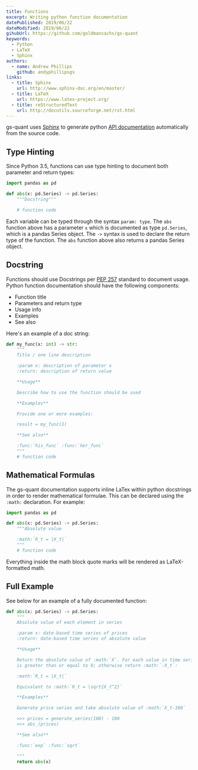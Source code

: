 ```yaml
---
title: Functions
excerpt: Writing python function documentation
datePublished: 2019/06/22
dateModified: 2019/06/22
gihubUrl: https://github.com/goldmansachs/gs-quant
keywords:
  - Python
  - LaTeX
  - Sphinx
authors:
  - name: Andrew Phillips
    github: andyphillipsgs
links:
  - title: Sphinx
    url: http://www.sphinx-doc.org/en/master/
  - title: LaTeX
    url: https://www.latex-project.org/
  - title: reStructuredText
    url: http://docutils.sourceforge.net/rst.html
---
```


gs-quant uses [Sphinx](http://www.sphinx-doc.org/en/master/) to generate python
[API documentation](/gsquant/api/) automatically from the source code.

## Type Hinting

Since Python 3.5, functions can use type hinting to document both parameter and return types:

```python
import pandas as pd

def abs(x: pd.Series) -> pd.Series:
    """Docstring"""

    # function code
```

Each variable can be typed through the syntax `param: type`. The `abs` function above has a parameter `x` which is
documented as type `pd.Series`, which is a pandas Series object. The `->` syntax is used to declare the return type of
the function. The `abs` function above also returns a pandas Series object.

## Docstring

Functions should use Docstrings per [PEP 257](https://www.python.org/dev/peps/pep-0257/) standard to document usage. Python
function documentation should have the following components:

- Function title
- Parameters and return type
- Usage info
- Examples
- See also

Here's an example of a doc string:

```python
def my_func(x: int) -> str:
    """
    Title / one line description

    :param x: description of parameter x
    :return: description of return value

    **Usage**

    Describe how to use the function should be used

    **Examples**

    Provide one or more examples:

    result = my_func(1)

    **See also**

    :func:`his_func` :func:`her_func`
    """
    # function code
```

## Mathematical Formulas

The gs-quant documentation supports inline LaTex within python docstrings in order to render mathematical formulae. This
can be declared using the `:math:` declaration. For example:

```python
import pandas as pd

def abs(x: pd.Series) -> pd.Series:
    """Absolute value

    :math:`R_t = |X_t|`
    """
    # function code
```

Everything inside the math block quote marks will be rendered as LaTeX-formatted math.

## Full Example

See below for an example of a fully documented function:

```python
def abs(x: pd.Series) -> pd.Series:
    """
    Absolute value of each element in series

    :param x: date-based time series of prices
    :return: date-based time series of absolute value

    **Usage**

    Return the absolute value of :math:`X`. For each value in time series :math:`X_t`, return :math:`X_t` if :math:`X_t`
    is greater than or equal to 0; otherwise return :math:`-X_t`:

    :math:`R_t = |X_t|`

    Equivalent to :math:`R_t = \sqrt{X_t^2}`

    **Examples**

    Generate price series and take absolute value of :math:`X_t-100`

    >>> prices = generate_series(100) - 100
    >>> abs_(prices)

    **See also**

    :func:`exp` :func:`sqrt`

    """
    return abs(x)
```
